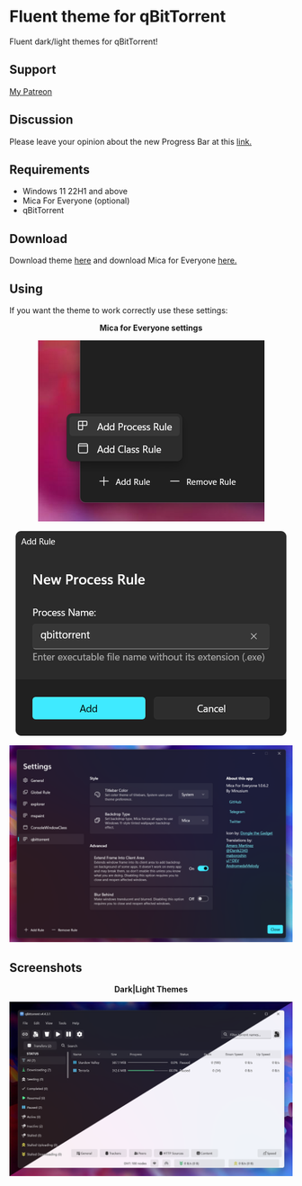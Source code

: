 # Fluent theme for qBitTorrent
Fluent dark/light themes for qBitTorrent!  

## Support
[My Patreon](https://www.patreon.com/witalihirsch)

## Discussion
Please leave your opinion about the new Progress Bar at this [link.](https://github.com/witalihirsch/qBitTorrent-fluent-theme/discussions/15/)

## Requirements
- Windows 11 22H1 and above
- Mica For Everyone (optional)
- qBitTorrent

## Download
Download theme [here](https://github.com/witalihirsch/qBitTorrent-fluent-theme/releases/) and download Mica for Everyone [here.](https://github.com/MicaForEveryone/MicaForEveryone/releases/) 

## Using
If you want the theme to work correctly use these settings:

<p align="center"><b>Mica for Everyone settings</b></p>

<p align="center">
  <img alt="Screenshot 1" src="screenshots/mica1.png">
</p>
<p align="center">
  <img alt="Screenshot 2" src="screenshots/mica2.png">
</p>
<p align="center">
  <img alt="Screenshot 3" src="screenshots/mica3.png">
</p>

## Screenshots
<p align="center"><b>Dark|Light Themes</b></p>

![Screenshot 4](screenshots/qbittorrent.png)

